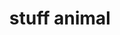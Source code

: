---
pid: LLP448
title: stuff animal
location_transcription: in my room
zipcode: 
outside_phl: 
neighborhood: 
age: '10'
age_range: 6-13
instagram: 
image_file_name: LLP_448.jpg
proposal_transcription: 
topic: Animals,Pop Culture
topic_summary: 0, 0
type: Sculpture Statue
keywords_other: my room, my house, stuffed animal, toy
credit: Keniel Wilfredo Garriga
image_labels: 
twitter: 
facebook: 
permalink: "/monuments/llp448/"
layout: item-page
---